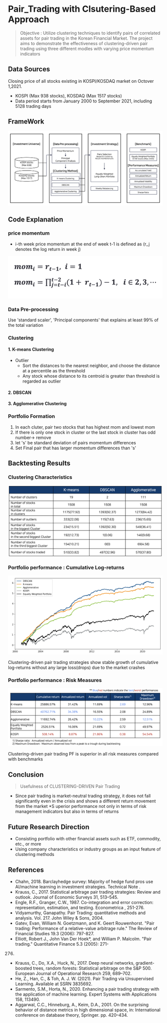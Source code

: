 # Pair_Trading with Clsutering-Based Approach

>Objective : Utilize clustering techniques to identify pairs of correlated assets for pair trading in the Korean Financial Market. The project aims to demonstrate the effectiveness of clustering-driven pair trading using three different modles with varying price momentum indicators

## Data Sources
Closing price of all stocks existing in KOSPI/KOSDAQ market on Octover 1,2021.
* KOSPI (Max 938 stocks), KOSDAQ (Max 1517 stocks)
* Data period starts from January 2000 to September 2021, including 5128 trading days


## FrameWork
![Project Framework](./img/Framework.png)

## Code Explanation 

### price momentum 

* i-th week price momentum at the end of week t-1 is defined as (r_j denotes the log return in week j)

![Price Momentum](./img/momentum.png)



### Data Pre-processing 

Use 'standard scaler', 'Principal components' that explains at least 99% of the total variation

### Clustering

#### 1. K-means Clustering 
* Outlier
    * Sort the distances to the nearest neighbor, and choose the distance at a percentile as the threshold
    * Any stock whose distance to its centroid is greater than threshold is regarded as outlier

#### 2. DBSCAN
#### 3. Agglomerative Clustering 


### Portfolio Formation 
1. In each cluter, pair two stocks that has highest mom and lowest mom
2. If there is only one stock in cluster or the last stock in cluster has odd number-> remove
3. let 's' be standard deviation of pairs momentum differences
4. Set Final pair that has larger momentum differences than 's'

## Backtesting Results

### Clustering Characteristics

![Clustering Characteristics](./img/clustering_characteristics.png)

### Portfolio performance : Cumulative Log-returns

![Cumulative Log-returns](./img/log-returns.png)

Clustering-driven pair trading strategies show stable growth of cumulative log-returns without any large loss(drops) due to the market crashes

### Portfolio performance : Risk Measures

![Risk Measures](./img/risk_measures.png)

Clustering-driven pair trading PF is superior in all risk measures compared with benchmarks


## Conclusion
> Usefulness of CLUSTERING-DRIVEN Pair Trading

* Since pair trading is market-neutral trading strategy, it does not fall significantly even in the crisis and shows a different return movement from the market
*S uperior performance not only in terms of risk management indicators but also in terms of returns

## Future Research Direction
* Consisting portfolio with other financial assets such as ETF, commodity, etc., or more
* Using company characteristics or industry groups as an input feature of clustering methods 


## References 
* Chahn, 2018. Barclayhedge survey: Majority of hedge fund pros use AI/machine learning in investment strategies. Technical Note .
* Krauss, C., 2017. Statistical arbitrage pair trading strategies: Review and outlook. Journal of Economic Surveys 31, 513–545.
* Engle, R.F., Granger, C.W., 1987. Co-integration and error correction: representation, estimation, and testing. Econometrica , 251-276.
* Vidyamurthy, Ganapathy. Pair Trading: quantitative methods and analysis. Vol. 217. John Wiley & Sons, 2004.
* Gatev, Evan, William N. Goetzmann, and K. Geert Rouwenhorst. "Pair trading: Performance of a relative-value arbitrage
rule." The Review of Financial Studies 19.3 (2006): 797-827.
* Elliott, Robert J., John Van Der Hoek*, and William P. Malcolm. "Pair trading." Quantitative Finance 5.3 (2005): 271-
276.
* Krauss, C., Do, X.A., Huck, N., 2017. Deep neural networks, gradient-boosted trees, random forests: Statistical
arbitrage on the S&P 500. European Journal of Operational Research 259, 689–702.
* He, Z., Han, C., & Toh, A. J. W. (2021). Pair Trading via Unsupervised Learning. Available at SSRN 3835692.
* Sarmento, S.M., Horta, N., 2020. Enhancing a pair trading strategy with the application of machine learning. Expert
Systems with Applications 158, 113490.
* Aggarwal, C.C., Hinneburg, A., Keim, D.A., 2001. On the surprising behavior of distance metrics in high dimensional
space, in: International conference on database theory, Springer. pp. 420–434.
